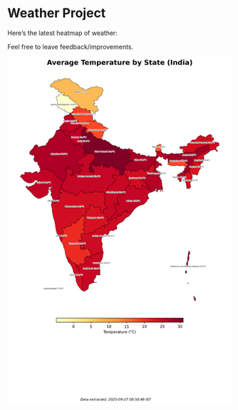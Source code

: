 # Weather Project

Here’s the latest heatmap of weather:

Feel free to leave feedback/improvements.

![India Heatmap](docs/assets/india_heatmap.png?v=D6E793)

